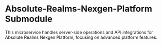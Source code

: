 # Absolute-Realms-Nexgen-Platform Submodule

This microservice handles server-side operations and API integrations for Absolute Realms Nexgen Platform, focusing on advanced platform features.